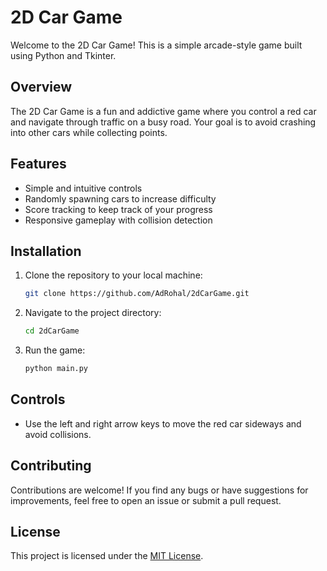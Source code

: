 # 2D Car Game

Welcome to the 2D Car Game! This is a simple arcade-style game built using Python and Tkinter.

## Overview

The 2D Car Game is a fun and addictive game where you control a red car and navigate through traffic on a busy road. Your goal is to avoid crashing into other cars while collecting points.

## Features

- Simple and intuitive controls
- Randomly spawning cars to increase difficulty
- Score tracking to keep track of your progress
- Responsive gameplay with collision detection

## Installation

1. Clone the repository to your local machine:

    ```bash
    git clone https://github.com/AdRohal/2dCarGame.git
    ```

2. Navigate to the project directory:

    ```bash
    cd 2dCarGame
    ```

3. Run the game:

    ```bash
    python main.py
    ```

## Controls

- Use the left and right arrow keys to move the red car sideways and avoid collisions.

## Contributing

Contributions are welcome! If you find any bugs or have suggestions for improvements, feel free to open an issue or submit a pull request.

## License

This project is licensed under the [MIT License](LICENSE).
